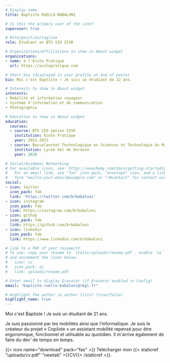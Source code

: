 ```yaml
---
# Display name
title: Baptiste RUELLO-BABALONI

# Is this the primary user of the site?
superuser: true

# Role/position/tagline
role: Étudiant en BTS SIO SISR

# Organizations/Affiliations to show in About widget
organizations:
- name: à l'École Pratique
  url: https://ecolepratique.com

# Short bio (displayed in user profile at end of posts)
bio: Moi c'est Baptiste ! Je suis un étudiant de 22 ans.

# Interests to show in About widget
interests:
- Mobilité et information voyageur
- Système d'information et de communication
- Photographie

# Education to show in About widget
education:
  courses:
  - course: BTS SIO option SISR
    institution: École Pratique
    year: 2021-2023
  - course: Baccalauréat Technologique en Sciences et Technologie du Management et de la Gestion, spécialité Gestion Finance
    institution: Lycée Val de Durance
    year: 2020

# Social/Academic Networking
# For available icons, see: https://wowchemy.com/docs/getting-started/page-builder/#icons
#   For an email link, use "fas" icon pack, "envelope" icon, and a link in the
#   form "mailto:your-email@example.com" or "/#contact" for contact widget.
social:
- icon: twitter
  icon_pack: fab
  link: 'https://twitter.com/brbabaloni'
- icon: instagram
  icon_pack: fab
  link: https://instagram.com/brbabaloni
- icon: github
  icon_pack: fab
  link: https://github.com/brbabaloni
- icon: linkedin
  icon_pack: fab
  link: https://www.linkedin.com/brbabaloni

# Link to a PDF of your resume/CV.
# To use: copy your resume to `static/uploads/resume.pdf`, enable `ai` icons in `params.toml`, 
# and uncomment the lines below.
# - icon: cv
#   icon_pack: ai
#   link: uploads/resume.pdf

# Enter email to display Gravatar (if Gravatar enabled in Config)
email: "baptiste.ruello-babaloni@rbgl.fr"

# Highlight the author in author lists? (true/false)
highlight_name: true
---
```


Moi c'est Baptiste ! Je suis un étudiant de 21 ans.

Je suis passionné par les mobilités ainsi que l’informatique. Je suis le créateur du projet « Copilote » un assistant mobilité repensé pour être ergonomique, fonctionnel et utilisable au quotidien. Il m'arrive également de faire du dev' de temps en temps.

{{< icon name="download" pack="fas" >}} Télécharger mon {{< staticref "uploads/cv.pdf" "newtab" >}}CV{{< /staticref >}}.
